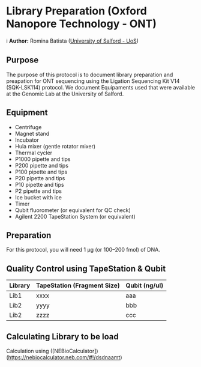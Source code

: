 Library Preparation (Oxford Nanopore Technology - ONT)
==========================================

:information_source: **Author:** Romina Batista ([University of Salford - UoS](https://hub.salford.ac.uk/rotcotm/))


Purpose
-------

The purpose of this protocol is to document library preparation and preapation for ONT sequencing using the Ligation Sequencing Kit V14 (SQK-LSK114) protocol. We document Equipaments used that were available at the Genomic Lab at the University of Salford. 


Equipment
---------

* Centrifuge
* Magnet stand 
* Incubator
* Hula mixer (gentle rotator mixer) 
* Thermal cycler
* P1000 pipette and tips
* P200 pipette and tips
* P100 pipette and tips
* P20 pipette and tips
* P10 pipette and tips
* P2 pipette and tips
* Ice bucket with ice
* Timer
* Qubit fluorometer (or equivalent for QC check)
* Agilent 2200 TapeStation System (or equivalent)


Preparation
-----------

For this protocol, you will need 1 μg (or 100–200 fmol) of DNA.


Quality Control using TapeStation & Qubit
-----------


| Library	    | TapeStation (Fragment Size)  | Qubit 	(ng/ul)	|
| ------------- | ------------- | ------------- |
| Lib1  	    | xxxx  | aaa  |
| Lib2 		    | yyyy  | bbb  |
| Lib2  		| zzzz  | ccc  |


Calculating Library to be load
-----------

Calculation using ([NEBioCalculator])(https://nebiocalculator.neb.com/#!/dsdnaamt)


